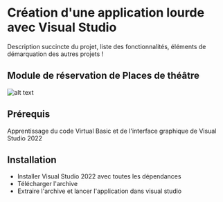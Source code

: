 # Création d'une application lourde avec Visual Studio 

Description succincte du projet, liste des fonctionnalités, éléments de démarquation des autres projets !

## Module de réservation de Places de théâtre

![alt text](https://github.com/JeremieTran/VisualStudioTheatre/blob/master/img/theatre.png)

## Prérequis

Apprentissage du code Virtual Basic et de l'interface graphique de Visual Studio 2022

## Installation

- Installer Visual Studio 2022 avec toutes les dépendances 
- Télécharger l'archive
- Extraire l'archive et lancer l'application dans visual studio
